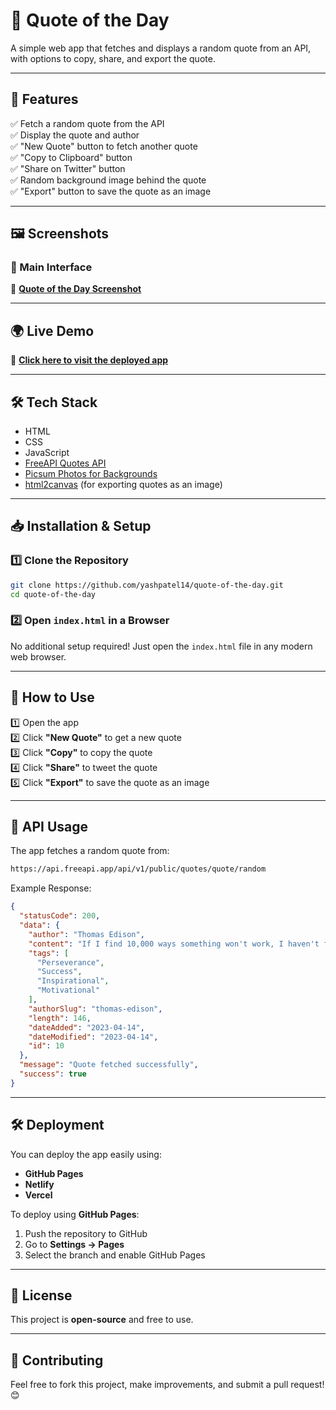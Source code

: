 # 📜 Quote of the Day

A simple web app that fetches and displays a random quote from an API, with options to copy, share, and export the quote.

---

## 🚀 Features

✅ Fetch a random quote from the API  
✅ Display the quote and author  
✅ "New Quote" button to fetch another quote  
✅ "Copy to Clipboard" button  
✅ "Share on Twitter" button  
✅ Random background image behind the quote  
✅ "Export" button to save the quote as an image  

---

## 🖼 Screenshots

### 🎨 Main Interface  

🔗 **[Quote of the Day Screenshot](https://prnt.sc/FCOlABRfZDzF)** 

---

## 🌍 Live Demo

🔗 **[Click here to visit the deployed app](https://quote-of-the-day-gamma.vercel.app)**  

---

## 🛠 Tech Stack

- HTML  
- CSS  
- JavaScript  
- [FreeAPI Quotes API](https://api.freeapi.app/api/v1/public/quotes/quote/random)  
- [Picsum Photos for Backgrounds](https://picsum.photos/)  
- [html2canvas](https://html2canvas.hertzen.com/) (for exporting quotes as an image)  

---

## 📥 Installation & Setup

### 1️⃣ Clone the Repository
```sh
git clone https://github.com/yashpatel14/quote-of-the-day.git
cd quote-of-the-day
```

### 2️⃣ Open `index.html` in a Browser
No additional setup required! Just open the `index.html` file in any modern web browser.  

---

## 🎯 How to Use

1️⃣ Open the app  
2️⃣ Click **"New Quote"** to get a new quote  
3️⃣ Click **"Copy"** to copy the quote  
4️⃣ Click **"Share"** to tweet the quote  
5️⃣ Click **"Export"** to save the quote as an image  

---

## 📌 API Usage

The app fetches a random quote from:  
```sh
https://api.freeapi.app/api/v1/public/quotes/quote/random
```
Example Response:
```json
{
  "statusCode": 200,
  "data": {
    "author": "Thomas Edison",
    "content": "If I find 10,000 ways something won't work, I haven't failed. I am not discouraged, because every wrong attempt discarded is another step forward.",
    "tags": [
      "Perseverance",
      "Success",
      "Inspirational",
      "Motivational"
    ],
    "authorSlug": "thomas-edison",
    "length": 146,
    "dateAdded": "2023-04-14",
    "dateModified": "2023-04-14",
    "id": 10
  },
  "message": "Quote fetched successfully",
  "success": true
}
```

---

## 🛠 Deployment

You can deploy the app easily using:  
- **GitHub Pages**  
- **Netlify**  
- **Vercel**  

To deploy using **GitHub Pages**:  
1. Push the repository to GitHub  
2. Go to **Settings → Pages**  
3. Select the branch and enable GitHub Pages  

---

## 📜 License

This project is **open-source** and free to use.  

---

## 🙌 Contributing

Feel free to fork this project, make improvements, and submit a pull request! 😊  
